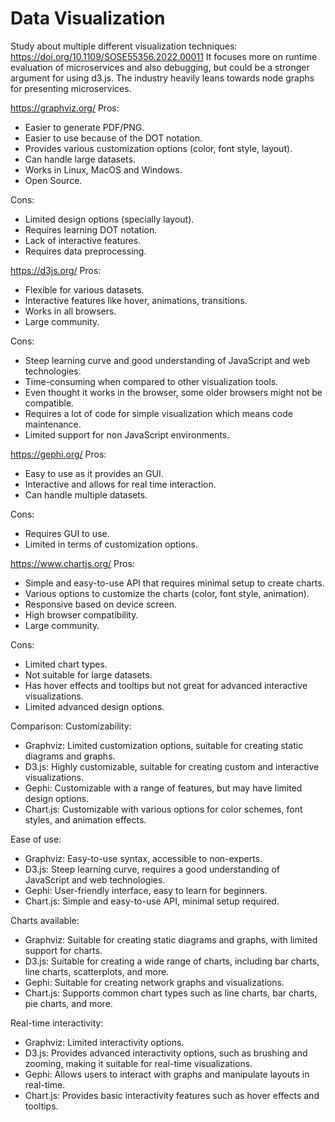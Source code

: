 # Data Visualization

Study about multiple different visualization techniques: https://doi.org/10.1109/SOSE55356.2022.00011
It focuses more on runtime evaluation of microservices and also debugging, but could be a stronger argument for using d3.js.
The industry heavily leans towards node graphs for presenting microservices.


https://graphviz.org/
Pros:
- Easier to generate PDF/PNG.
- Easier to use because of the DOT notation.
- Provides various customization options (color, font style, layout).
- Can handle large datasets.
- Works in Linux, MacOS and Windows.
- Open Source.

Cons:
- Limited design options (specially layout).
- Requires learning DOT notation.
- Lack of interactive features.
- Requires data preprocessing.

https://d3js.org/
Pros:
- Flexible for various datasets.
- Interactive features like hover, animations, transitions.
- Works in all browsers.
- Large community.

Cons:
- Steep learning curve and good understanding of JavaScript and web technologies.
- Time-consuming when compared to other visualization tools.
- Even thought it works in the browser, some older browsers might not be compatible.
- Requires a lot of code for simple visualization which means code maintenance.
- Limited support for non JavaScript environments.

https://gephi.org/
Pros:
- Easy to use as it provides an GUI.
- Interactive and allows for real time interaction.
- Can handle multiple datasets.

Cons:
- Requires GUI to use.
- Limited in terms of customization options.

https://www.chartjs.org/
Pros:
- Simple and easy-to-use API that requires minimal setup to create charts.
- Various options to customize the charts (color, font style, animation).
- Responsive based on device screen.
- High browser compatibility.
- Large community.

Cons:
- Limited chart types.
- Not suitable for large datasets.
- Has hover effects and tooltips but not great for advanced interactive visualizations.
- Limited advanced design options.

Comparison:
Customizability:
- Graphviz: Limited customization options, suitable for creating static diagrams and graphs.
- D3.js: Highly customizable, suitable for creating custom and interactive visualizations.
- Gephi: Customizable with a range of features, but may have limited design options.
- Chart.js: Customizable with various options for color schemes, font styles, and animation effects.

Ease of use:
- Graphviz: Easy-to-use syntax, accessible to non-experts.
- D3.js: Steep learning curve, requires a good understanding of JavaScript and web technologies.
- Gephi: User-friendly interface, easy to learn for beginners.
- Chart.js: Simple and easy-to-use API, minimal setup required.

Charts available:
- Graphviz: Suitable for creating static diagrams and graphs, with limited support for charts.
- D3.js: Suitable for creating a wide range of charts, including bar charts, line charts, scatterplots, and more.
- Gephi: Suitable for creating network graphs and visualizations.
- Chart.js: Supports common chart types such as line charts, bar charts, pie charts, and more.

Real-time interactivity:
- Graphviz: Limited interactivity options.
- D3.js: Provides advanced interactivity options, such as brushing and zooming, making it suitable for real-time visualizations.
- Gephi: Allows users to interact with graphs and manipulate layouts in real-time.
- Chart.js: Provides basic interactivity features such as hover effects and tooltips.
